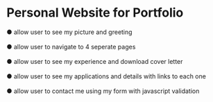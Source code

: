 # Personal Website for Portfolio
● allow user to see my picture and greeting 
<br /><br />
● allow user to navigate to 4 seperate pages
<br /><br />
● allow user to see my experience and download cover letter
<br /><br />
● allow user to see my applications and details with links to each one
<br /><br />
● allow user to contact me using my form with javascript validation
<br /><br />
